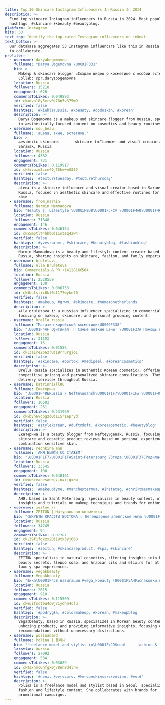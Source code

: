 ```yaml
---
title: Top 10 Skincare Instagram Influencers In Russia In 2024
description: >-
  Find top skincare Instagram influencers in Russia in 2024. Most popular
  hashtags: #skincare #kbeauty #beautyblog.
platform: Instagram
hits: 53
text_top: Identify the top-rated Instagram influencers on inBeat.
text_bottom: >-
  Our database aggregates 53 Instagram influencers like this in Russia for you
  to collaborate.
profiles:
  - username: daryabogemovna
    fullname: "Darya Bogemovna \U0001F331"
    bio: >-
      Makeup & skincare blogger ▫️Создаю видео о косметике с особой эстетикой ⠀
      Collab: @pr.daryabogemovna
    location: Russia
    followers: 15218
    engagement: 626
    commentsToLikes: 0.049893
    id: ckaovo18y5erv0i78n5v375m9
    verified: false
    hashtags: '#kiehlsrussia, #kbeauty, #dodoskin, #korean'
    description: >-
      Darya Bogemovna is a makeup and skincare blogger from Russia, specializing
      in aesthetically-focused content on cosmetics and beauty routines.
  - username: sou_beau
    fullname: 'aLena, акне, эстетика.'
    bio: >-
      Aesthetic skincare. ⠀ ⠀ ⠀Skincare influencer and visual creator. ⠀ ⠀⛱
      Saransk, Russia
    location: Russia
    followers: 4382
    engagement: 731
    commentsToLikes: 0.119917
    id: ck8svuzw2csn40j78bwww9225
    verified: false
    hashtags: '#texturetuesday, #texturethursday'
    description: >-
      aLena is a skincare influencer and visual creator based in Saransk,
      Russia, focused on aesthetic skincare and effective routines for healthy
      skin.
  - username: from_narmin
    fullname: Narmin Mammadova
    bio: "Beauty || Lifestyle \U0001F9D8\U0001F3FC‍♀️ \U0001F468‍\U0001F469‍\U0001F467‍\U0001F466 @mama_qurban Emekdasliq ucun DM- mail \U0001F4E8narmin.mammadova.91@mail.ru"
    location: Russia
    followers: 71848
    engagement: 146
    commentsToLikes: 0.046154
    id: ck55mptlt4hhb0i11oteq4zw4
    verified: false
    hashtags: '#yvesrocher, #skincare, #beautyblog, #fashionblog'
    description: >-
      Narmin Mammadova is a beauty and lifestyle content creator based in
      Russia, sharing insights on skincare, fashion, and family experiences.
  - username: bruletova_
    fullname: Alla Bruletova
    bio: Commercials & PR +14128166564
    location: Russia
    followers: 2520559
    engagement: 138
    commentsToLikes: 0.006753
    id: ck5bulslii0kf0i1177wyke70
    verified: false
    hashtags: '#makeup, #grwm, #skincare, #numeronetherlands'
    description: >-
      Alla Bruletova is a Russian influencer specializing in commercials and PR,
      focusing on makeup, skincare, and personal grooming content.
  - username: brella_russia
    fullname: "Магазин корейской косметики\U0001F338"
    bio: "\U0001F4AF Оригинал! ‼️ Самые низкие цены! \U0001F33A Помощь в подборе косметики! \U0001F698 Доставка по всей России! \U0001F33CВсе подробности ➡️ direct"
    location: Russia
    followers: 21282
    engagement: 16
    commentsToLikes: 0.01556
    id: ck13a1re2o6zr0i19rrurgjo1
    verified: false
    hashtags: '#skincare, #bortox, #medipeel, #koreancosmetics'
    description: >-
      Brella Russia specializes in authentic Korean cosmetics, offering
      competitive pricing and personalized skincare consultations. They provide
      delivery services throughout Russia.
  - username: katrinniell86
    fullname: Екатерина
    bio: "\U0001F48ERussia / Nefteyugansk\U0001F1F7\U0001F1FA \U0001F48EBeautyblog \U0001F484\U0001F6CD\U0001F339 \U0001F48ECombination sensitive skin\U0001F467 \U0001F48EДелюсь мнением о косметике и уходе из личного опыта\U0001F609"
    location: Russia
    followers: 16582
    engagement: 261
    commentsToLikes: 0.231969
    id: ck5byn6vcpgzo0i115r1epryd
    verified: false
    hashtags: '#stylekorean, #duftndoft, #koreacosmetic, #beautyblog'
    description: >-
      Екатерина is a beauty blogger from Nefteyugansk, Russia, focusing on
      skincare and cosmetic product reviews based on personal experience for
      combination sensitive skin.
  - username: rechkina_ann
    fullname: 'АНЯ,БЬЮТИ СО СТАЖЕМ'
    bio: "\U0001F1F7\U0001F1FASaint-Petersburg 23года \U0001F37CРодилась с макияжем \U0001F37C \U0001F98BДля души @recannin \U0001F98B"
    location: Russia
    followers: 33545
    engagement: 100
    commentsToLikes: 0.048161
    id: ck6u6ceaces8n0j71n4tjqx8w
    verified: false
    hashtags: '#makeupbyme, #manchestermua, #instatag, #christmasmakeup'
    description: >-
      АНЯ, based in Saint Petersburg, specializes in beauty content, offering
      insights and tutorials on makeup techniques and trends for enthusiasts.
  - username: zeitun_ru
    fullname: ZEITUN | Натуральная косметика
    bio: "СЕКРЕТЫ КРАСОТЫ ВОСТОКА ✨ Легендарное алеппское мыло \U0001F4AB Арабские масла и эликсиры ✨Всё для роскошного SPA дома \U0001F447Контакты и ссылки на магазины здесь ⠀"
    location: Russia
    followers: 34745
    engagement: 94
    commentsToLikes: 0.07281
    id: ck139f1fgkzx20i19tk3yj660
    verified: false
    hashtags: '#zeitun, #skincareproduct, #spa, #skincare'
    description: >-
      ZEITUN specializes in natural cosmetics, offering insights into Eastern
      beauty secrets, Aleppo soap, and Arabian oils and elixirs for at-home
      luxury spa experiences.
  - username: vegakbeauty
    fullname: Vegakbeauty
    bio: "Вика\U0001F47B навигация #vega_kbeauty \U0001F5A4Распаковки в сторис \U0001F5A4Не краду статьи из гугла \U0001F5A4Полезные заметки \U0001F5A4Никакой бытовухи \U0001F63C На мои фото ссылка обязательна!"
    location: Russia
    followers: 2615
    engagement: 910
    commentsToLikes: 0.115509
    id: ck6uifscteu4o0j71ydhm4clu
    verified: false
    hashtags: '#podrygka, #colormakeup, #korean, #makeupblog'
    description: >-
      Vegakbeauty, based in Russia, specializes in Korean beauty content,
      unboxing products, and providing informative insights, focusing on genuine
      recommendations without unnecessary distractions.
  - username: polinaband
    fullname: Polina | 폴리나
    bio: "freelance model and stylist in\U0001F4CDSeoul ㅤㅤ fashion & lifestyle influencer ㅤㅤㅤ모델 • 인플루언서 • 촬영 협찬광고 문의 collab — dm portfolio @polyalee"
    location: Russia
    followers: 27092
    engagement: 534
    commentsToLikes: 0.03089
    id: ck8sxhmc6hfgk0j78en8d4lnw
    verified: false
    hashtags: '#noni, #porecare, #koreanskincareroutine, #ootd'
    description: >-
      Polina is a freelance model and stylist based in Seoul, specializing in
      fashion and lifestyle content. She collaborates with brands for
      promotional campaigns.
---
```


